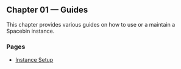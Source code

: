 ## Chapter 01 — Guides

This chapter provides various guides on how to use or a maintain a Spacebin instance.

### Pages

* [Instance Setup](./instance_setup.md)
